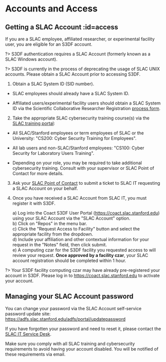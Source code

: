 # Accounts and Access

## Getting a SLAC Account :id=access

If you are a SLAC employee, affiliated researcher, or experimental
facility user, you are eligible for an S3DF account.

?> S3DF authentication requires a SLAC Account (formerly known as a SLAC Windows account).

?> S3DF is currently in the process of deprecating the usage of SLAC UNIX accounts. Please obtain a SLAC Account prior to accessing S3DF.

1. Obtain a SLAC System ID (SID number).

  * SLAC employees should already have a SLAC System ID.

  * Affiliated users/experimental facility users should obtain a SLAC System ID via the Scientific Collaborative Researcher Registration [process form](https://it.slac.stanford.edu/identity/scientific-collaborative-researcher-registration).

2. Take the appropriate SLAC cybersecurity training course(s) via the [SLAC training portal](https://slactraining.slac.stanford.edu/how-access-the-web-training-portal):

  * All SLAC/Stanford employees or term employees of SLAC or the University: "CS200: Cyber Security Training for Employees".

  * All lab users and non-SLAC/Stanford employees: "CS100: Cyber Security for Laboratory Users Training".

  * Depending on your role, you may be required to take additional cybersecurity training. Consult with your supervisor or SLAC Point of Contact for more details.

3. Ask your [SLAC Point of Contact](contact-us.md#facpoc) to submit a ticket to SLAC IT requesting a SLAC Account on your behalf.

4. Once you have received a SLAC Account from SLAC IT, you must register it with S3DF.

    a) Log into the Coact S3DF User Portal (https://coact.slac.stanford.edu) using your SLAC Account via the "SLAC Account" option.  
    b) Click on "Repos" in the menu bar.  
    c) Click the "Request Access to Facility" button and select the appropriate facility from the dropdown.  
    d) Include your affiliation and other contextual information for your request in the "Notes" field, then click submit.  
    e) A computing czar for the S3DF facility you requested access to will review your request. **Once approved by a facility czar**, your SLAC account registration should be completed within 1 hour.  

?> Your S3DF facility computing czar may have already pre-registered your account in S3DF. Please log in to https://coact.slac.stanford.edu to activate your account.

## Managing your SLAC Account password

You can change your password via the SLAC Account self-service password update site: https://adfs.slac.stanford.edu/adfs/portal/updatepassword

If you have forgotten your password and need to reset it, please contact the [SLAC IT Service Desk](https://it.slac.stanford.edu/support).

Make sure you comply with all SLAC training and cybersecurity requirements to avoid having your account disabled. You will be notified of these requirements via email.

